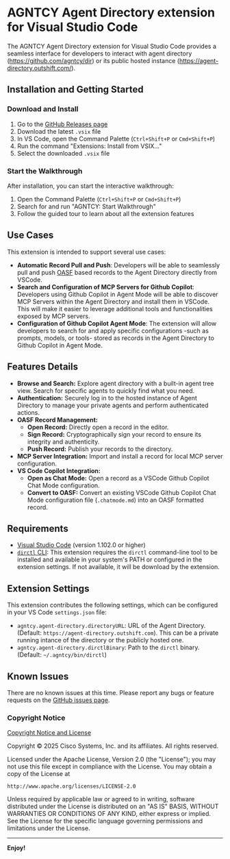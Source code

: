 # AGNTCY Agent Directory extension for Visual Studio Code

The AGNTCY Agent Directory extension for Visual Studio Code provides a seamless
interface for developers to interact with agent directory (https://github.com/agntcy/dir) or its public hosted instance (https://agent-directory.outshift.com/). 

## Installation and Getting Started

### Download and Install
1. Go to the [GitHub Releases page](https://github.com/outshift-open/agntcy-dir-vscode-extension/releases)
2. Download the latest `.vsix` file
3. In VS Code, open the Command Palette (`Ctrl+Shift+P` or `Cmd+Shift+P`)
4. Run the command "Extensions: Install from VSIX..."
5. Select the downloaded `.vsix` file

### Start the Walkthrough
After installation, you can start the interactive walkthrough:
1. Open the Command Palette (`Ctrl+Shift+P` or `Cmd+Shift+P`)
2. Search for and run "AGNTCY: Start Walkthrough"
3. Follow the guided tour to learn about all the extension features

## Use Cases

This extension is intended to support several use cases:
* **Automatic Record Pull and Push**:
		Developers will be able to seamlessly pull and push [OASF](https://docs.agntcy.org/oasf/open-agentic-schema-framework/) based records to the Agent Directory directly from VSCode.
* **Search and Configuration of MCP Servers for Github Copilot**:
		Developers using Github Copilot in Agent Mode will be able to discover MCP Servers within the Agent Directory and install them in VSCode. This will make it easier to leverage additional tools and functionalities exposed by MCP servers.
* **Configuration of Github Copilot Agent Mode**:
		The extension will allow developers to search for and apply specific configurations -such as prompts, models, or tools- stored as records in the Agent Directory to Github Copilot in Agent Mode.

## Features Details

- **Browse and Search:** Explore agent directory with a built-in agent tree view. Search for specific agents to quickly find what you need.
- **Authentication:** Securely log in to the hosted instance of Agent Directory to manage your
private agents and perform authenticated actions.
- **OASF Record Management:**
  - **Open Record:** Directly open a record in the editor.
  - **Sign Record:** Cryptographically sign your record to ensure
  its integrity and authenticity.
  - **Push Record:** Publish your records to the directory.
- **MCP Server Integration:** Import and install a record for local MCP
server configuration.
- **VS Code Copilot Integration:**
  - **Open as Chat Mode:** Open a record as a VSCode Github Copilot Chat Mode configuration.
  - **Convert to OASF:** Convert an existing VSCode Github Copilot Chat Mode configuration file
  (`.chatmode.md`) into an OASF formatted record.

## Requirements

- [Visual Studio Code](https://code.visualstudio.com/) (version 1.102.0 or higher)
- [`dirctl` CLI](https://docs.agntcy.org/dir/hosted-agent-directory/#pre-req-1-install-dirctl): 
This extension requires the `dirctl` command-line tool to be installed and
available in your system's PATH or configured in the extension settings.
If not available, it will be download by the extension.

## Extension Settings

This extension contributes the following settings, which can be configured in
your VS Code `settings.json` file:

- `agntcy.agent-directory.directoryURL`: URL of the Agent Directory. (Default: `https://agent-directory.outshift.com`). This can be a private running intance of the directory or the publicly hosted one.
- `agntcy.agent-directory.dirctlBinary`: Path to the `dirctl` binary. (Default:
`~/.agntcy/bin/dirctl`)

## Known Issues

There are no known issues at this time. Please report any bugs or feature
requests on the [GitHub issues
page](https://github.com/outshift-open/agntcy-dir-vscode-extension/issues).

### Copyright Notice

[Copyright Notice and License](./LICENSE.txt)

Copyright © 2025 Cisco Systems, Inc. and its affiliates.
All rights reserved.

Licensed under the Apache License, Version 2.0 (the "License");
you may not use this file except in compliance with the License.
You may obtain a copy of the License at

    http://www.apache.org/licenses/LICENSE-2.0

Unless required by applicable law or agreed to in writing, software
distributed under the License is distributed on an "AS IS" BASIS,
WITHOUT WARRANTIES OR CONDITIONS OF ANY KIND, either express or implied.
See the License for the specific language governing permissions and
limitations under the License.

---

**Enjoy!**

